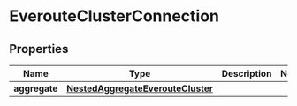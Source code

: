 

# EverouteClusterConnection


## Properties

Name | Type | Description | Notes
------------ | ------------- | ------------- | -------------
**aggregate** | [**NestedAggregateEverouteCluster**](NestedAggregateEverouteCluster.md) |  | 



